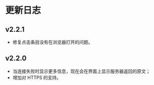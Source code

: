 # 更新日志

## v2.2.1

* 修复点击条目没有在浏览器打开的问题。

## v2.2.0

* 当连接失败时显示更多信息，现在会在界面上显示服务器返回的原文；
* 增加对 HTTPS 的支持。
